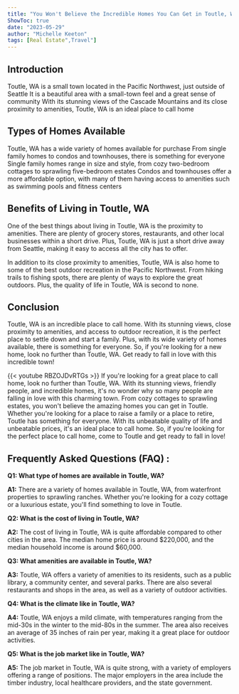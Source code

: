 ```yaml
---
title: "You Won't Believe the Incredible Homes You Can Get in Toutle, WA - Get Ready to Fall in Love!"
ShowToc: true 
date: "2023-05-29"
author: "Michelle Keeton" 
tags: [Real Estate",Travel"]
---
```

## Introduction
Toutle, WA is a small town located in the Pacific Northwest, just outside of Seattle It is a beautiful area with a small-town feel and a great sense of community With its stunning views of the Cascade Mountains and its close proximity to amenities, Toutle, WA is an ideal place to call home 

## Types of Homes Available
Toutle, WA has a wide variety of homes available for purchase From single family homes to condos and townhouses, there is something for everyone Single family homes range in size and style, from cozy two-bedroom cottages to sprawling five-bedroom estates Condos and townhouses offer a more affordable option, with many of them having access to amenities such as swimming pools and fitness centers 

## Benefits of Living in Toutle, WA
One of the best things about living in Toutle, WA is the proximity to amenities. There are plenty of grocery stores, restaurants, and other local businesses within a short drive. Plus, Toutle, WA is just a short drive away from Seattle, making it easy to access all the city has to offer. 

In addition to its close proximity to amenities, Toutle, WA is also home to some of the best outdoor recreation in the Pacific Northwest. From hiking trails to fishing spots, there are plenty of ways to explore the great outdoors. Plus, the quality of life in Toutle, WA is second to none. 

## Conclusion
Toutle, WA is an incredible place to call home. With its stunning views, close proximity to amenities, and access to outdoor recreation, it is the perfect place to settle down and start a family. Plus, with its wide variety of homes available, there is something for everyone. So, if you're looking for a new home, look no further than Toutle, WA. Get ready to fall in love with this incredible town!

{{< youtube RBZOJDvRTGs >}} 
If you're looking for a great place to call home, look no further than Toutle, WA. With its stunning views, friendly people, and incredible homes, it's no wonder why so many people are falling in love with this charming town. From cozy cottages to sprawling estates, you won't believe the amazing homes you can get in Toutle. Whether you're looking for a place to raise a family or a place to retire, Toutle has something for everyone. With its unbeatable quality of life and unbeatable prices, it's an ideal place to call home. So, if you're looking for the perfect place to call home, come to Toutle and get ready to fall in love!

## Frequently Asked Questions (FAQ) :
**Q1: What type of homes are available in Toutle, WA?**

**A1:** There are a variety of homes available in Toutle, WA, from waterfront properties to sprawling ranches. Whether you're looking for a cozy cottage or a luxurious estate, you'll find something to love in Toutle. 

**Q2: What is the cost of living in Toutle, WA?**

**A2:** The cost of living in Toutle, WA is quite affordable compared to other cities in the area. The median home price is around $220,000, and the median household income is around $60,000. 

**Q3: What amenities are available in Toutle, WA?**

**A3:** Toutle, WA offers a variety of amenities to its residents, such as a public library, a community center, and several parks. There are also several restaurants and shops in the area, as well as a variety of outdoor activities. 

**Q4: What is the climate like in Toutle, WA?**

**A4:** Toutle, WA enjoys a mild climate, with temperatures ranging from the mid-30s in the winter to the mid-80s in the summer. The area also receives an average of 35 inches of rain per year, making it a great place for outdoor activities. 

**Q5: What is the job market like in Toutle, WA?**

**A5:** The job market in Toutle, WA is quite strong, with a variety of employers offering a range of positions. The major employers in the area include the timber industry, local healthcare providers, and the state government.



